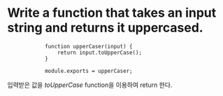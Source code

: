 # Write a function that takes an input string and returns it uppercased.

                function upperCaser(input) {
                    return input.toUpperCase();
                }

                module.exports = upperCaser;

입력받은 값을 *toUpperCase* function을 이용하여 return 한다.
